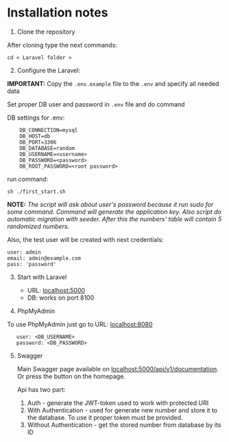 # Installation notes

1. Clone the repository

  After cloning type the next commands:

```cd < Laravel folder >```

2. Configure the Laravel:

**IMPORTANT:** Copy the `.env.example` file to the `.env` and specify all needed data

Set proper DB user and password in `.env` file and do command

   DB settings for .env:

        DB_CONNECTION=mysql
        DB_HOST=db
        DB_PORT=3306
        DB_DATABASE=random
        DB_USERNAME=<username>
        DB_PASSWORD=<password>
        DB_ROOT_PASSWORD=<root password>


run command:

```sh ./first_start.sh```

  **NOTE:** *The script will ask about user's password because it run sudo for some command.
  Command will generate the application key. Also script do automatic migration with seeder.
  After this the numbers' table will contain 5 randomized numbers.*

  Also, the test user will be created with next credentials:

    user: admin
    email: admin@example.com
    pass: 'password'


3. Start with Laravel
    - URL: [localhost:5000](http://localhost:5000)
    - DB: works on  port 8100

4. PhpMyAdmin

To use PhpMyAdmin just go to URL: [localhost:8080](http://localhost:8080)

       user: <DB_USERNAME>
       password: <DB_PASSWORD>

5. Swagger


   Main Swagger page available on [localhost:5000/api/v1/documentation](http://localhost:5000/api/v1/documentation).
   Or press the button on the homepage.


   Api has two part:

   1. Auth - generate the JWT-token used to work with protected URI
   2. With Authentication - used for generate new number and store it to the database. To use it proper token must be provided.
   3. Without Authentication - get the stored number from database by its ID
